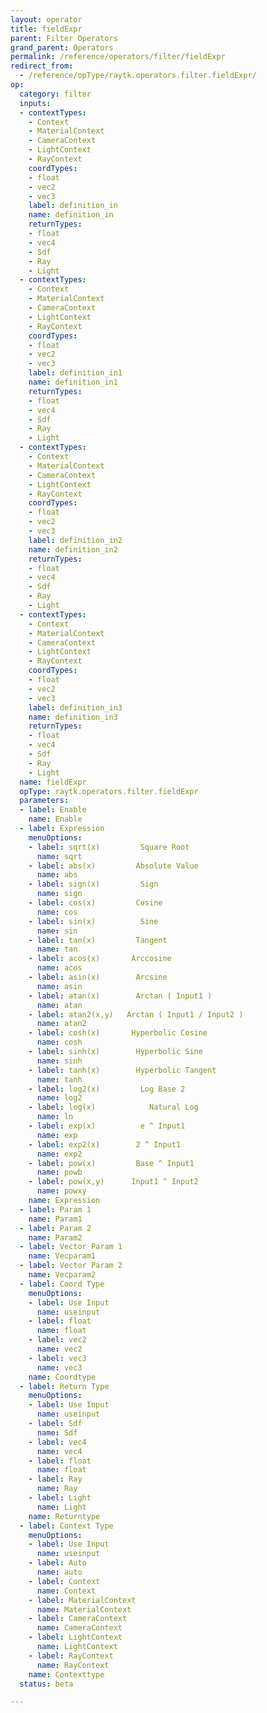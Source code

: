 ```yaml
---
layout: operator
title: fieldExpr
parent: Filter Operators
grand_parent: Operators
permalink: /reference/operators/filter/fieldExpr
redirect_from:
  - /reference/opType/raytk.operators.filter.fieldExpr/
op:
  category: filter
  inputs:
  - contextTypes:
    - Context
    - MaterialContext
    - CameraContext
    - LightContext
    - RayContext
    coordTypes:
    - float
    - vec2
    - vec3
    label: definition_in
    name: definition_in
    returnTypes:
    - float
    - vec4
    - Sdf
    - Ray
    - Light
  - contextTypes:
    - Context
    - MaterialContext
    - CameraContext
    - LightContext
    - RayContext
    coordTypes:
    - float
    - vec2
    - vec3
    label: definition_in1
    name: definition_in1
    returnTypes:
    - float
    - vec4
    - Sdf
    - Ray
    - Light
  - contextTypes:
    - Context
    - MaterialContext
    - CameraContext
    - LightContext
    - RayContext
    coordTypes:
    - float
    - vec2
    - vec3
    label: definition_in2
    name: definition_in2
    returnTypes:
    - float
    - vec4
    - Sdf
    - Ray
    - Light
  - contextTypes:
    - Context
    - MaterialContext
    - CameraContext
    - LightContext
    - RayContext
    coordTypes:
    - float
    - vec2
    - vec3
    label: definition_in3
    name: definition_in3
    returnTypes:
    - float
    - vec4
    - Sdf
    - Ray
    - Light
  name: fieldExpr
  opType: raytk.operators.filter.fieldExpr
  parameters:
  - label: Enable
    name: Enable
  - label: Expression
    menuOptions:
    - label: sqrt(x)         Square Root
      name: sqrt
    - label: abs(x)         Absolute Value
      name: abs
    - label: sign(x)         Sign
      name: sign
    - label: cos(x)         Cosine
      name: cos
    - label: sin(x)          Sine
      name: sin
    - label: tan(x)         Tangent
      name: tan
    - label: acos(x)       Arccosine
      name: acos
    - label: asin(x)        Arcsine
      name: asin
    - label: atan(x)        Arctan ( Input1 )
      name: atan
    - label: atan2(x,y)   Arctan ( Input1 / Input2 )
      name: atan2
    - label: cosh(x)       Hyperbolic Cosine
      name: cosh
    - label: sinh(x)        Hyperbolic Sine
      name: sinh
    - label: tanh(x)        Hyperbolic Tangent
      name: tanh
    - label: log2(x)         Log Base 2
      name: log2
    - label: log(x)            Natural Log
      name: ln
    - label: exp(x)          e ^ Input1
      name: exp
    - label: exp2(x)        2 ^ Input1
      name: exp2
    - label: pow(x)         Base ^ Input1
      name: powb
    - label: pow(x,y)      Input1 ^ Input2
      name: powxy
    name: Expression
  - label: Param 1
    name: Param1
  - label: Param 2
    name: Param2
  - label: Vector Param 1
    name: Vecparam1
  - label: Vector Param 2
    name: Vecparam2
  - label: Coord Type
    menuOptions:
    - label: Use Input
      name: useinput
    - label: float
      name: float
    - label: vec2
      name: vec2
    - label: vec3
      name: vec3
    name: Coordtype
  - label: Return Type
    menuOptions:
    - label: Use Input
      name: useinput
    - label: Sdf
      name: Sdf
    - label: vec4
      name: vec4
    - label: float
      name: float
    - label: Ray
      name: Ray
    - label: Light
      name: Light
    name: Returntype
  - label: Context Type
    menuOptions:
    - label: Use Input
      name: useinput
    - label: Auto
      name: auto
    - label: Context
      name: Context
    - label: MaterialContext
      name: MaterialContext
    - label: CameraContext
      name: CameraContext
    - label: LightContext
      name: LightContext
    - label: RayContext
      name: RayContext
    name: Contexttype
  status: beta

---
```

